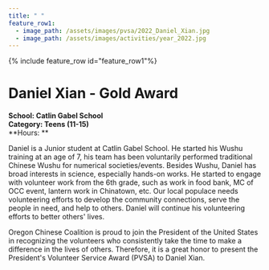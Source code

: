 ```yaml
---
title: " "
feature_row1:
  - image_path: /assets/images/pvsa/2022_Daniel_Xian.jpg
  - image_path: /assets/images/activities/year_2022.jpg
---
```


{% include feature_row id="feature_row1"%}

# Daniel Xian - Gold Award

**School: Catlin Gabel School**  
**Category: Teens (11-15)**  
**Hours: **  

Daniel is a Junior student at Catlin Gabel School. He started his Wushu training at an age of 7, his team has been voluntarily performed traditional Chinese Wushu for numerical societies/events. Besides Wushu, Daniel has broad interests in science, especially hands-on works. He started to engage with volunteer work from the 6th grade, such as work in food bank, MC of OCC event, lantern work in Chinatown, etc. Our local populace needs volunteering efforts to develop the community connections, serve the people in need, and help to others. Daniel will continue his volunteering efforts to better others' lives.

Oregon Chinese Coalition is proud to join the President of the United States in recognizing the volunteers who consistently take the time to make a difference in the lives of others. Therefore, it is a great honor to present the President's Volunteer Service Award (PVSA) to Daniel Xian.
